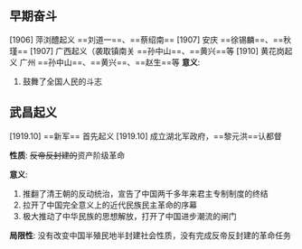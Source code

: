 ## 早期奋斗
[1906] 萍浏醴起义 ==刘道一==、==蔡绍南==
[1907] 安庆 ==徐锡麟==、==秋瑾==
[1907] 广西起义（袭取镇南关 ==孙中山==、==黄兴==等
[1910] 黄花岗起义 广州 ==孙中山==、==黄兴==、==赵生==等
**意义**:
1. 鼓舞了全国人民的斗志

## 武昌起义
[1919.10] ==新军== 首先起义
[1919.10] 成立湖北军政府，==黎元洪==认都督

**性质**:
~~反帝反封建的~~资产阶级革命

**意义**:
1. 推翻了清王朝的反动统治，宣告了中国两千多年来君主专制制度的终结
2. 拉开了中国完全意义上的近代民族民主革命的序幕
3. 极大推动了中华民族的思想解放，打开了中国进步潮流的闸门

**局限性**:
没有改变中国半殖民地半封建社会性质，没有完成反帝反封建的革命任务